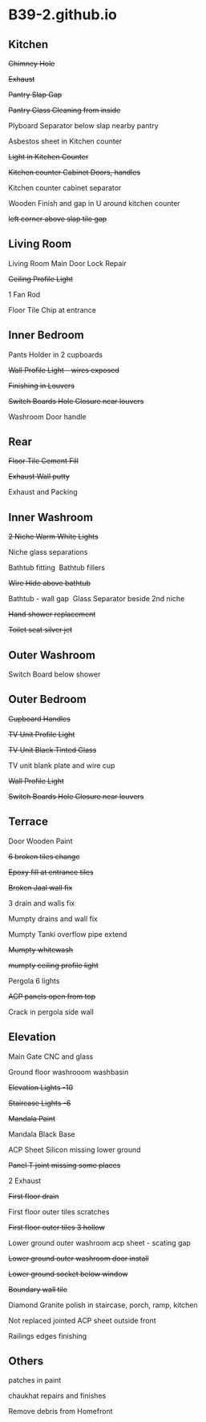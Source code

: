 # B39-2.github.io

## Kitchen
~~Chimney Hole~~

~~Exhaust~~

~~Pantry Slap Gap~~

~~Pantry Glass Cleaning from inside~~

Plyboard Separator below slap nearby pantry

Asbestos sheet in Kitchen counter

~~Light in Kitchen Counter~~

~~Kitchen counter Cabinet Doors, handles~~ 

Kitchen counter cabinet separator

Wooden Finish and gap in U around kitchen counter

~~left corner above slap tile gap~~


## Living Room

Living Room Main Door Lock Repair

~~Ceiling Profile Light~~

1 Fan Rod 

Floor Tile Chip at entrance


## Inner Bedroom

Pants Holder in 2 cupboards

~~Wall Profile Light - wires exposed~~

~~Finishing in Louvers~~

~~Switch Boards Hole Closure near louvers~~

Washroom Door handle



## Rear

~~Floor Tile Cement Fill~~

~~Exhaust Wall putty~~

Exhaust and Packing


## Inner Washroom

~~2 Niche Warm White Lights~~

Niche glass separations

Bathtub fitting 
Bathtub fillers

~~Wire Hide above bathtub~~

Bathtub - wall gap 
Glass Separator beside 2nd niche

~~Hand shower replacement~~

~~Toilet seat silver jet~~


## Outer Washroom

Switch Board below shower


## Outer Bedroom

~~Cupboard Handles~~

~~TV Unit Profile Light~~

~~TV Unit Black Tinted Glass~~

TV unit blank plate and wire cup

~~Wall Profile Light~~

~~Switch Boards Hole Closure near louvers~~


## Terrace

Door Wooden Paint

~~6 broken tiles change~~

~~Epoxy fill at entrance tiles~~

~~Broken Jaal wall fix~~

3 drain and walls fix

Mumpty drains and wall fix

Mumpty Tanki overflow pipe extend

~~Mumpty whitewash~~

~~mumpty ceiling profile light~~

Pergola 6 lights

~~ACP panels open from top~~

Crack in pergola side wall



## Elevation

Main Gate CNC and glass

Ground floor washrooom washbasin

~~Elevation Lights -10~~

~~Staircase Lights -6~~

~~Mandala Paint~~

Mandala Black Base

ACP Sheet Silicon missing lower ground

~~Panel T joint missing some places~~

2 Exhaust

~~First floor drain~~

First floor outer tiles scratches

~~First floor outer tiles 3 hollow~~

Lower ground outer washroom acp sheet - scating gap

~~Lower ground outer washroom door install~~

~~Lower ground socket below window~~

~~Boundary wall tile~~

Diamond Granite polish in staircase, porch, ramp, kitchen

Not replaced jointed ACP sheet outside front

Railings edges finishing 



## Others

patches in paint

chaukhat repairs and finishes

Remove debris from Homefront